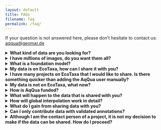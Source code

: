 ```yaml
---
layout: default
title: FAQs
filename: faq
permalink: /faq/
---
```

If your question is not answered here, please don’t hesitate to contact us: aqqua@geomar.de

<details>
<summary><strong>What kind of data are you looking for?</strong></summary>
We’re gathering images of marine and freshwater zooplankton and phytoplankton. All kinds of labels/identification are welcome but optional, as we’re using self-supervised learning for training our foundational model, which does not require labels.
</details>

<details>
<summary><strong>I have millions of images, do you want them all?</strong></summary>
Yes, we try to gather all existing plankton images, as the foundation model requires as much image data from diverse regions and imaging devices as possible.
</details>

<details>
<summary><strong>What is a foundation model?</strong></summary>
A foundation model is a machine-learning model trained at scale, usually with self-supervised methods on broad, multimodal data, that can be adapted to carry out diverse downstream tasks <a href="https://arxiv.org/abs/2108.07258">Bommassani et al. 2022</a>. AqQua is a foundational model for plankton computer vision that will be trained using state of the art vision transformers on billions of plankton images from diverse imaging devices. This model will be fine-tuned for the downstream tasks of plankton identification, classification, trait detection, outlier detection and global interpolation of plankton distribution.
</details>

<details>
<summary><strong>My data is on EcoTaxa, how can I share it with you?</strong></summary> 
Please fill in the <a href="https://survey.hifis.dkfz.de/398984?lang=en">Data Sharing Form</a> and also provide view access to the aqqua@geomar.de user on EcoTaxa. This enables us to download your data. We will inform you once we have downloaded your data, so that you can revoke access, if you would like to.
</details>

<details>
<summary><strong>I have many projects on EcoTaxa that I would like to share. Is there something quicker than adding the AqQua user manually?</strong></summary>
You can download these <a href="https://codebase.helmholtz.cloud/aqqua-public/ecotaxa-tools">Python scripts</a> that use the EcoTaxa API to generate a list of your EcoTaxa projects. You can at any time, should you wish to, change the access rights for multiple projects in bulk via the EcoTaxa API.
</details>

<details>
<summary><strong>My data is not on EcoTaxa, what now?</strong></summary>
If you use web hosting services (AZURE, GLOBUS, ...), you can share your dataset via these. We also can download image data from IFCB dashboards. You could also send us a harddrive. Other options (e.g. FTP, ...) would also be possible. Please inform us about your preferred method via the <a href="https://survey.hifis.dkfz.de/398984?lang=en">Data Sharing Form</a>.
</details>

<details>
<summary><strong>How is AqQua funded?</strong></summary>
AqQua is funded via the <a href="https://hfmi.helmholtz.de">Helmholtz Foundation Model Initiative</a>. It is a one-shot endeavour to collect the data and build the foundation model. The project is funded for three years. 
</details>

<details>
<summary><strong>What will happen to the data that is shared with you?</strong></summary>
We will build the AqQua Dataset by bringing together data from thousands of individual sources, a suite of different imaging devices, and from across diverse habitats. The AqQua Dataset will be published under an open-access license earliest in July 2027. Every data contribution will be duly acknowledged and every data contributor will be co-author on a joint dataset paper.
Using the AqQua Dataset, we will train a foundational model and fine-tune it for multiple downstream tasks, including classification, trait extraction, and global interpolation of plankton and particle distribution. The developed code, models, and tools will be made open source and shared with the plankton imaging community to help with plankton image recognition tasks and to support further method development. For example, this could include contributing a generalist image recognition model to EcoTaxa.
</details>

<details>
<summary><strong>How will global interpolation work in detail?</strong></summary>
You can explicitly choose if you would like to share your data for global interpolation studies within AqQua. We will then also need the volume sampled per image acquisition. We will used boosted regression trees and possibly other machine learning algorithms to learn the global plankton or particle distribution and associated process rates from the AqQua image data. Please see <a href="https://www.frontiersin.org/journals/marine-science/articles/10.3389/fmars.2022.894372/full">Drago et al. 2020</a> and Clements et al. (<a href="https://agupubs.onlinelibrary.wiley.com/doi/full/10.1029/2021GB007276">2022</a>, <a href="https://agupubs.onlinelibrary.wiley.com/doi/full/10.1029/2022GB007633">2023</a>) for further details. 
</details>

<details>
<summary><strong>What do I gain from sharing data with you?</strong></summary>
By sharing data with us for model development, you contribute to the diversity of the AqQua dataset and increase the chances that the developed model will be particularly useful to the kind of data that you are working with. Every data contributor will be co-author on a joint dataset paper and invited to contribute to further publications.
</details>

<details>
<summary><strong>Can I only contribute data with validated annotations?</strong></summary>
All kinds of labels/identification are welcome but optional, as we’re using self-supervised learning for training our foundational model, which does not require labels.
</details>

<details>
<summary><strong>Although I am the contact person of a project, it is not my decision to make if the data can be shared. How do I proceed?</strong></summary>
  <p>
    You don’t have to make the decision yourself. Check with the principal investigator, data owner, or other relevant stakeholders before proceeding. Then, let us know.<br>
    Also, if your data is hosted on EcoTaxa, please make sure that you are correctly listed as the contact person of a project. If not, select the correct person in the EcoTaxa project settings:
    <ul>
      <li>In the menu, select “Project / Edit project settings”.</li>
      <li>In the “Priviliges” tab, select the correct person as contact.</li>
      <li>Click “Save”.</li>
    </ul>
  </p>
</details>